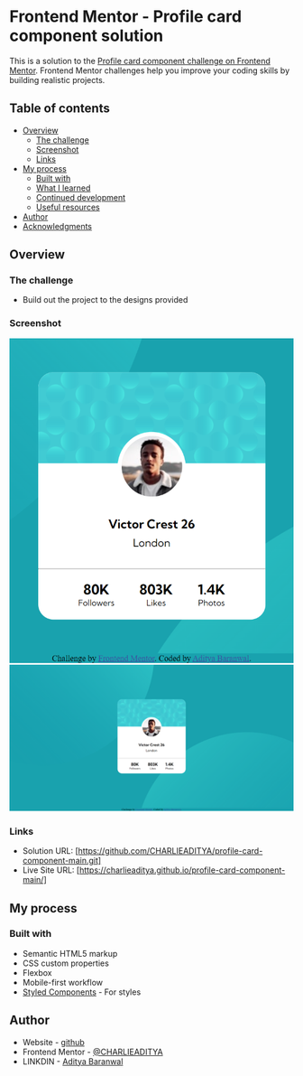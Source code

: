 # Frontend Mentor - Profile card component solution

This is a solution to the [Profile card component challenge on Frontend Mentor](https://www.frontendmentor.io/challenges/profile-card-component-cfArpWshJ). Frontend Mentor challenges help you improve your coding skills by building realistic projects. 

## Table of contents

- [Overview](#overview)
  - [The challenge](#the-challenge)
  - [Screenshot](#screenshot)
  - [Links](#links)
- [My process](#my-process)
  - [Built with](#built-with)
  - [What I learned](#what-i-learned)
  - [Continued development](#continued-development)
  - [Useful resources](#useful-resources)
- [Author](#author)
- [Acknowledgments](#acknowledgments)

## Overview

### The challenge

- Build out the project to the designs provided

### Screenshot

![](./assests/images/127.0.0.1_5501_index.html%20(1).png)
![](./assests/images/127.0.0.1_5501_index.html.png)

### Links

- Solution URL: [https://github.com/CHARLIEADITYA/profile-card-component-main.git]
- Live Site URL: [https://charlieaditya.github.io/profile-card-component-main/]

## My process

### Built with

- Semantic HTML5 markup
- CSS custom properties
- Flexbox
- Mobile-first workflow
- [Styled Components](https://styled-components.com/) - For styles

## Author

- Website - [github](https://github.com/CHARLIEADITYA)
- Frontend Mentor - [@CHARLIEADITYA](https://www.frontendmentor.io/profile/CHARLIEADITYA)
- LINKDIN - [Aditya Baranwal](https://www.linkedin.com/in/aditya-baranwal-805978224/)

